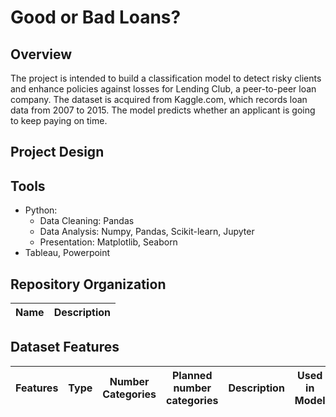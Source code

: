 # Good or Bad Loans?

## Overview
The project is intended to build a classification model to detect risky clients and enhance policies against losses for Lending Club, a peer-to-peer loan company. The dataset is acquired from Kaggle.com, which records loan data from 2007 to 2015. The model predicts whether an applicant is going to keep paying on time. 
## Project Design


## Tools
- Python:
  - Data Cleaning: Pandas
  - Data Analysis: Numpy, Pandas, Scikit-learn, Jupyter
  - Presentation: Matplotlib, Seaborn
- Tableau, Powerpoint

## Repository Organization
**Name** | **Description**
---|---
## Dataset Features
**Features** | **Type** | **Number Categories** | **Planned number categories** | **Description** | **Used in Model** | **Availability for Profiles**
---|---|---|---|---|---|---

